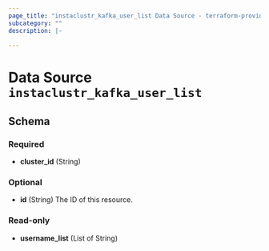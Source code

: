 ```yaml
---
page_title: "instaclustr_kafka_user_list Data Source - terraform-provider-instaclustr"
subcategory: ""
description: |-
  
---
```


# Data Source `instaclustr_kafka_user_list`





## Schema

### Required

- **cluster_id** (String)

### Optional

- **id** (String) The ID of this resource.

### Read-only

- **username_list** (List of String)


